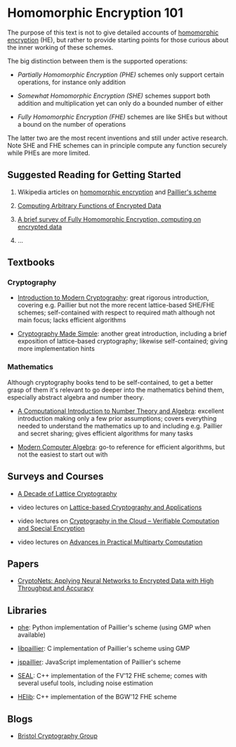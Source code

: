 # Homomorphic Encryption 101

The purpose of this text is not to give detailed accounts of [homomorphic encryption](https://en.wikipedia.org/wiki/Homomorphic_encryption) (HE), but rather to provide starting points for those curious about the inner working of these schemes. 

The big distinction between them is the supported operations:

- *Partially Homomorphic Encryption (PHE)* schemes only support certain operations, for instance only addition 

- *Somewhat Homomorphic Encryption (SHE)* schemes support both addition and multiplication yet can only do a bounded number of either

- *Fully Homomorphic Encryption (FHE)* schemes are like SHEs but without a bound on the number of operations

The latter two are the most recent inventions and still under active research. Note SHE and FHE schemes can in principle compute any function securely while PHEs are more limited.


## Suggested Reading for Getting Started

1) Wikipedia articles on [homomorphic encryption](https://en.wikipedia.org/wiki/Homomorphic_encryption) and [Paillier's scheme](https://en.wikipedia.org/wiki/Paillier_cryptosystem)

2) [Computing Arbitrary Functions of Encrypted Data](https://crypto.stanford.edu/craig/easy-fhe.pdf)

3) [A brief survey of Fully Homomorphic Encryption, computing on encrypted data](https://blog.quarkslab.com/a-brief-survey-of-fully-homomorphic-encryption-computing-on-encrypted-data.html)

4) ...


## Textbooks

### Cryptography

- [Introduction to Modern Cryptography](http://www.cs.umd.edu/~jkatz/imc.html): great rigorous introduction, covering e.g. Paillier but not the more recent lattice-based SHE/FHE schemes; self-contained with respect to required math although not main focus; lacks efficient algorithms

- [Cryptography Made Simple](http://www.springer.com/gp/book/9783319219356): another great introduction, including a brief exposition of lattice-based cryptography; likewise self-contained; giving more implementation hints

### Mathematics

Although cryptography books tend to be self-contained, to get a better grasp of them it's relevant to go deeper into the mathematics behind them, especially abstract algebra and number theory.

- [A Computational Introduction to Number Theory and Algebra](http://www.shoup.net/ntb/): excellent introduction making only a few prior assumptions; covers everything needed to understand the mathematics up to and including e.g. Paillier and secret sharing; gives efficient algorithms for many tasks

- [Modern Computer Algebra](www.cambridge.org/9781107039032): go-to reference for efficient algorithms, but not the easiest to start out with


## Surveys and Courses

- [A Decade of Lattice Cryptography](https://eprint.iacr.org/2015/939.pdf)

- video lectures on [Lattice-based Cryptography and Applications](http://cyber.biu.ac.il/event/the-2nd-biu-winter-school/)

- video lectures on [Cryptography in the Cloud – Verifiable Computation and Special Encryption](http://cyber.biu.ac.il/event/the-6th-biu-winter-school/)

- video lectures on [Advances in Practical Multiparty Computation](http://cyber.biu.ac.il/event/the-5th-biu-winter-school/)


## Papers

- [CryptoNets: Applying Neural Networks to Encrypted Data with High Throughput and Accuracy](https://www.microsoft.com/en-us/research/publication/cryptonets-applying-neural-networks-to-encrypted-data-with-high-throughput-and-accuracy/)


## Libraries

- [phe](https://github.com/n1analytics/python-paillier): Python implementation of Paillier's scheme (using GMP when available)

- [libpaillier](http://hms.isi.jhu.edu/acsc/libpaillier/): C implementation of Paillier's scheme using GMP

- [jspaillier](https://github.com/mhe/jspaillier): JavaScript implementation of Paillier's scheme

- [SEAL](https://sealcrypto.codeplex.com/): C++ implementation of the FV'12 FHE scheme; comes with several useful tools, including noise estimation

- [HElib](https://github.com/shaih/HElib): C++ implementation of the BGW'12 FHE scheme


## Blogs

- [Bristol Cryptography Group](http://bristolcrypto.blogspot.fr/)
